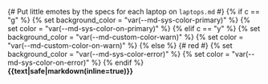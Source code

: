 {# Put little emotes by the specs for each laptop on `laptops.md` #}
{% if c == "g" %}
    {% set background_color = "var(--md-sys-color-primary)" %}
    {% set color = "var(--md-sys-color-on-primary)" %}
{% elif c == "y" %}
    {% set background_color = "var(--md-custom-color-warn)" %}
    {% set color = "var(--md-custom-color-on-warn)" %}
{% else %} {# red #}
    {% set background_color = "var(--md-sys-color-error)" %}
    {% set color = "var(--md-sys-color-on-error)" %}
{% endif %}
<span><style>.spec-{{nth}} { background-color: {{background_color|markdown(inline=true)}}; color: {{color|markdown(inline=true)}};}</style><b class="spec-{{nth}}">{{text|safe|markdown(inline=true)}}</b></span>